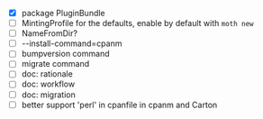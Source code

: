 - [x] package PluginBundle
- [ ] MintingProfile for the defaults, enable by default with `moth new`
- [ ] NameFromDir?
- [ ] --install-command=cpanm
- [ ] bumpversion command
- [ ] migrate command
- [ ] doc: rationale
- [ ] doc: workflow
- [ ] doc: migration
- [ ] better support 'perl' in cpanfile in cpanm and Carton
